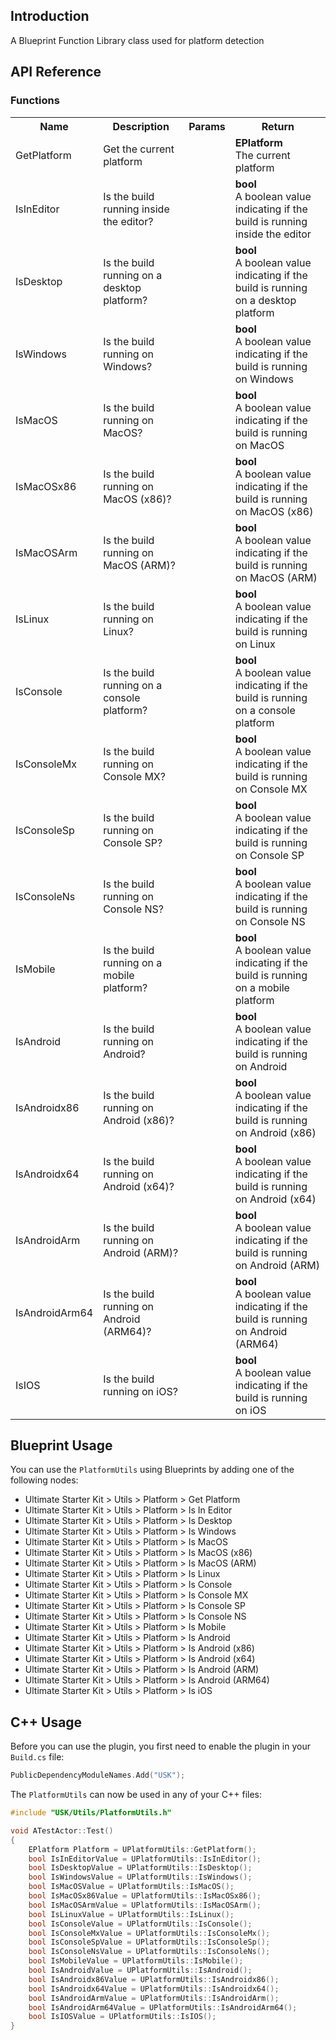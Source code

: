 ## Introduction
A Blueprint Function Library class used for platform detection

## API Reference
### Functions
<table>
	<tr>
		<th>Name</th>
		<th>Description</th>
		<th>Params</th>
		<th>Return</th>
	</tr>
	<tr>
		<td>GetPlatform</td>
		<td>Get the current platform</td>
		<td></td>
		<td><strong>EPlatform</strong><br/>The current platform</td>
	</tr>
	<tr>
		<td>IsInEditor</td>
		<td>Is the build running inside the editor?</td>
		<td></td>
		<td><strong>bool</strong><br/>A boolean value indicating if the build is running inside the editor</td>
	</tr>
	<tr>
		<td>IsDesktop</td>
		<td>Is the build running on a desktop platform?</td>
		<td></td>
		<td><strong>bool</strong><br/>A boolean value indicating if the build is running on a desktop platform</td>
	</tr>
	<tr>
		<td>IsWindows</td>
		<td>Is the build running on Windows?</td>
		<td></td>
		<td><strong>bool</strong><br/>A boolean value indicating if the build is running on Windows</td>
	</tr>
	<tr>
		<td>IsMacOS</td>
		<td>Is the build running on MacOS?</td>
		<td></td>
		<td><strong>bool</strong><br/>A boolean value indicating if the build is running on MacOS</td>
	</tr>
	<tr>
		<td>IsMacOSx86</td>
		<td>Is the build running on MacOS (x86)?</td>
		<td></td>
		<td><strong>bool</strong><br/>A boolean value indicating if the build is running on MacOS (x86)</td>
	</tr>
	<tr>
		<td>IsMacOSArm</td>
		<td>Is the build running on MacOS (ARM)?</td>
		<td></td>
		<td><strong>bool</strong><br/>A boolean value indicating if the build is running on MacOS (ARM)</td>
	</tr>
	<tr>
		<td>IsLinux</td>
		<td>Is the build running on Linux?</td>
		<td></td>
		<td><strong>bool</strong><br/>A boolean value indicating if the build is running on Linux</td>
	</tr>
	<tr>
		<td>IsConsole</td>
		<td>Is the build running on a console platform?</td>
		<td></td>
		<td><strong>bool</strong><br/>A boolean value indicating if the build is running on a console platform</td>
	</tr>
	<tr>
		<td>IsConsoleMx</td>
		<td>Is the build running on Console MX?</td>
		<td></td>
		<td><strong>bool</strong><br/>A boolean value indicating if the build is running on Console MX</td>
	</tr>
	<tr>
		<td>IsConsoleSp</td>
		<td>Is the build running on Console SP?</td>
		<td></td>
		<td><strong>bool</strong><br/>A boolean value indicating if the build is running on Console SP</td>
	</tr>
	<tr>
		<td>IsConsoleNs</td>
		<td>Is the build running on Console NS?</td>
		<td></td>
		<td><strong>bool</strong><br/>A boolean value indicating if the build is running on Console NS</td>
	</tr>
	<tr>
		<td>IsMobile</td>
		<td>Is the build running on a mobile platform?</td>
		<td></td>
		<td><strong>bool</strong><br/>A boolean value indicating if the build is running on a mobile platform</td>
	</tr>
	<tr>
		<td>IsAndroid</td>
		<td>Is the build running on Android?</td>
		<td></td>
		<td><strong>bool</strong><br/>A boolean value indicating if the build is running on Android</td>
	</tr>
	<tr>
		<td>IsAndroidx86</td>
		<td>Is the build running on Android (x86)?</td>
		<td></td>
		<td><strong>bool</strong><br/>A boolean value indicating if the build is running on Android (x86)</td>
	</tr>
	<tr>
		<td>IsAndroidx64</td>
		<td>Is the build running on Android (x64)?</td>
		<td></td>
		<td><strong>bool</strong><br/>A boolean value indicating if the build is running on Android (x64)</td>
	</tr>
	<tr>
		<td>IsAndroidArm</td>
		<td>Is the build running on Android (ARM)?</td>
		<td></td>
		<td><strong>bool</strong><br/>A boolean value indicating if the build is running on Android (ARM)</td>
	</tr>
	<tr>
		<td>IsAndroidArm64</td>
		<td>Is the build running on Android (ARM64)?</td>
		<td></td>
		<td><strong>bool</strong><br/>A boolean value indicating if the build is running on Android (ARM64)</td>
	</tr>
	<tr>
		<td>IsIOS</td>
		<td>Is the build running on iOS?</td>
		<td></td>
		<td><strong>bool</strong><br/>A boolean value indicating if the build is running on iOS</td>
	</tr>
</table>

## Blueprint Usage
You can use the <code>PlatformUtils</code> using Blueprints by adding one of the following nodes:
<ul>
	<li>Ultimate Starter Kit > Utils > Platform > Get Platform</li>
	<li>Ultimate Starter Kit > Utils > Platform > Is In Editor</li>
	<li>Ultimate Starter Kit > Utils > Platform > Is Desktop</li>
	<li>Ultimate Starter Kit > Utils > Platform > Is Windows</li>
	<li>Ultimate Starter Kit > Utils > Platform > Is MacOS</li>
	<li>Ultimate Starter Kit > Utils > Platform > Is MacOS (x86)</li>
	<li>Ultimate Starter Kit > Utils > Platform > Is MacOS (ARM)</li>
	<li>Ultimate Starter Kit > Utils > Platform > Is Linux</li>
	<li>Ultimate Starter Kit > Utils > Platform > Is Console</li>
	<li>Ultimate Starter Kit > Utils > Platform > Is Console MX</li>
	<li>Ultimate Starter Kit > Utils > Platform > Is Console SP</li>
	<li>Ultimate Starter Kit > Utils > Platform > Is Console NS</li>
	<li>Ultimate Starter Kit > Utils > Platform > Is Mobile</li>
	<li>Ultimate Starter Kit > Utils > Platform > Is Android</li>
	<li>Ultimate Starter Kit > Utils > Platform > Is Android (x86)</li>
	<li>Ultimate Starter Kit > Utils > Platform > Is Android (x64)</li>
	<li>Ultimate Starter Kit > Utils > Platform > Is Android (ARM)</li>
	<li>Ultimate Starter Kit > Utils > Platform > Is Android (ARM64)</li>
	<li>Ultimate Starter Kit > Utils > Platform > Is iOS</li>
</ul>

## C++ Usage
Before you can use the plugin, you first need to enable the plugin in your <code>Build.cs</code> file:
```c++
PublicDependencyModuleNames.Add("USK");
```

The <code>PlatformUtils</code> can now be used in any of your C++ files:
```c++
#include "USK/Utils/PlatformUtils.h"

void ATestActor::Test()
{
	EPlatform Platform = UPlatformUtils::GetPlatform();
	bool IsInEditorValue = UPlatformUtils::IsInEditor();
	bool IsDesktopValue = UPlatformUtils::IsDesktop();
	bool IsWindowsValue = UPlatformUtils::IsWindows();
	bool IsMacOSValue = UPlatformUtils::IsMacOS();
	bool IsMacOSx86Value = UPlatformUtils::IsMacOSx86();
	bool IsMacOSArmValue = UPlatformUtils::IsMacOSArm();
	bool IsLinuxValue = UPlatformUtils::IsLinux();
	bool IsConsoleValue = UPlatformUtils::IsConsole();
	bool IsConsoleMxValue = UPlatformUtils::IsConsoleMx();
	bool IsConsoleSpValue = UPlatformUtils::IsConsoleSp();
	bool IsConsoleNsValue = UPlatformUtils::IsConsoleNs();
	bool IsMobileValue = UPlatformUtils::IsMobile();
	bool IsAndroidValue = UPlatformUtils::IsAndroid();
	bool IsAndroidx86Value = UPlatformUtils::IsAndroidx86();
	bool IsAndroidx64Value = UPlatformUtils::IsAndroidx64();
	bool IsAndroidArmValue = UPlatformUtils::IsAndroidArm();
	bool IsAndroidArm64Value = UPlatformUtils::IsAndroidArm64();
	bool IsIOSValue = UPlatformUtils::IsIOS();
}
```

